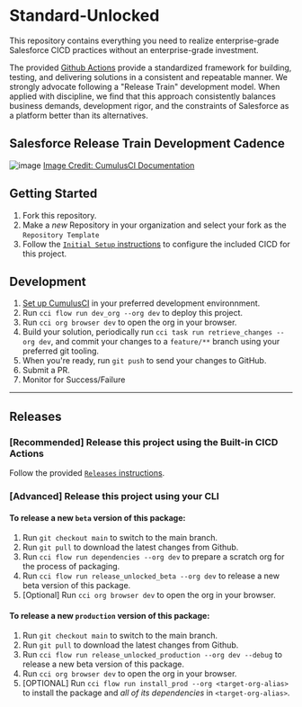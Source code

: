 # Standard-Unlocked

This repository contains everything you need to realize enterprise-grade Salesforce CICD practices without an enterprise-grade investment. 

The provided [Github Actions](.github/workflows/README.md#releases) provide a standardized framework for building, testing, and delivering solutions in a consistent and repeatable manner. We strongly advocate following a "Release Train" development model. When applied with discipline, we find that this approach consistently balances business demands, development rigor, and the constraints of Salesforce as a platform better than its alternatives.

## Salesforce Release Train Development Cadence

![image](https://github.com/user-attachments/assets/6b7d1dc8-30cb-4740-964e-8cd55f54a847)
[Image Credit: CumulusCI Documentation](https://cumulusci.readthedocs.io/en/stable/cumulusci-flow.html)

## Getting Started

1. Fork this repository.
2. Make a _new_ Repository in your organization and select your fork as the `Repository Template`
4. Follow the [`Initial Setup` instructions](https://github.com/Nimba-Solutions/Standard-Unlocked/blob/main/.github/workflows/README.md#initial-setup) to configure the included CICD for this project.

## Development

1. [Set up CumulusCI](https://cumulusci.readthedocs.io/en/latest/tutorial.html) in your preferred development environnment.
2. Run `cci flow run dev_org --org dev` to deploy this project.
3. Run `cci org browser dev` to open the org in your browser.
4. Build your solution, periodically run `cci task run retrieve_changes --org dev`, and commit your changes to a `feature/**` branch using your preferred git tooling.
7. When you're ready, run `git push` to send your changes to GitHub.
8. Submit a PR.
9. Monitor for Success/Failure

----

## Releases

### [Recommended] Release this project using the Built-in CICD Actions

Follow the provided [`Releases` instructions](https://github.com/Nimba-Solutions/Standard-Unlocked/blob/main/.github/workflows/README.md#releases).

### [Advanced] Release this project using your CLI

#### To release a new `beta` version of this package:

1. Run `git checkout main` to switch to the main branch.
2. Run `git pull` to download the latest changes from Github.
3. Run `cci flow run dependencies --org dev` to prepare a scratch org for the process of packaging.
4. Run `cci flow run release_unlocked_beta --org dev` to release a new beta version of this package.
5. [Optional] Run `cci org browser dev` to open the org in your browser.

#### To release a new `production` version of this package:

1. Run `git checkout main` to switch to the main branch.
2. Run `git pull` to download the latest changes from Github.
3. Run `cci flow run release_unlocked_production --org dev --debug` to release a new beta version of this package.
4. Run `cci org browser dev` to open the org in your browser.
5. [OPTIONAL] Run `cci flow run install_prod --org <target-org-alias>` to install the package and _all of its dependencies_ in `<target-org-alias>`.
